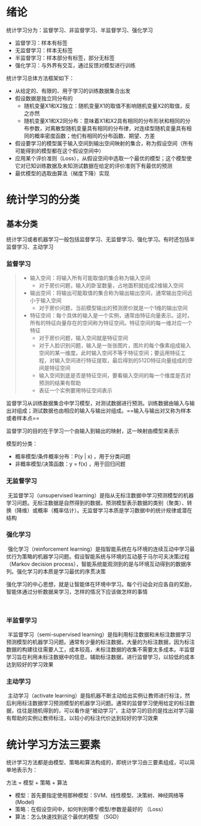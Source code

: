  # 绪论

统计学习分为：监督学习、非监督学习、半监督学习、强化学习

- 监督学习：样本有标签
- 无监督学习：样本无标签
- 半监督学习：样本部分有标签，部分无标签
- 强化学习：与外界有交互，通过反馈对模型进行训练



统计学习总体方法框架如下：

- 从给定的、有限的、用于学习的训练数据集合出发
- 假设数据是独立同分布的
  - 随机变量X1和X2独立：随机变量X1的取值不影响随机变量X2的取值，反之亦然
  - 随机变量X1和X2同分布：意味着X1和X2具有相同的分布形状和相同的分布参数，对离散型随机变量具有相同的分布律，对连续型随机变量具有相同的概率密度函数；他们有相同的分布函数、期望、方差
- 假设要学习的模型属于输入空间到输出空间映射的集合，称为假设空间（所有可能得到的模型都在这个假设空间中）
- 应用某个评价准则（Loss），从假设空间中选取一个最优的模型；这个模型使它对已知训练数据及未知测试数据在给定的评价准则下有最优的预测
- 最优模型的选取由算法（梯度下降）实现



# 统计学习的分类

## 基本分类

统计学习或者机器学习一般包括监督学习、无监督学习、强化学习。有时还包括半监督学习、主动学习



### 监督学习

> - 输入空间：将输入所有可能取值的集合称为输入空间
>   - 对于房价问题，输入的卧室数量，占地面积就组成2维输入空间
> - 输出空间：将输出可能取值的集合称为输出输出空间，通常输出空间远小于输入空间
>   - 对于房价问题，当前模型输出的预测房价就是一个1维的输出空间
> - 特征空间：每个具体的输入是一个实例，通常由特征向量表示。这时，所有的特征向量存在的空间称为特征空间。特征空间的每一维对应一个特征
>   - 对于房价问题，输入空间就是特征空间
>   - 对于人脸识别问题，输入是一张张图片，图片的每个像素组成输入空间的某一维度。此时输入空间不等于特征空间；要运用特征工程，对输入空间进行特征提取，最后得到的512D特征向量组成的空间是特征空间
>   - 输入空间到底是否是特征空间，要看输入空间的每一个维度是否对预测的结果有帮助
>   - 表征一个实例要用特征空间表示

​		监督学习从训练数据集合中学习模型，对测试数据进行预测。训练数据由输入与输出对组成；测试数据也由相应的输入与输出对组成。==输入与输出对又称为样本或者样本点==

监督学习的目的在于学习一个由输入到输出的映射，这一映射由模型来表示

模型的分类：

- 概率模型/条件概率分布：P(y | x)       ，用于分类问题
- 非概率模型/决策函数：y = f(x)         ，用于回归问题





### 无监督学习

​		无监督学习（unsupervised learning）是指从无标注数据中学习预测模型的机器学习问题。无标注数据是自然得到的数据，预测模型表示数据的类别（聚类）、转换（降维）或概率（概率估计）。无监督学习本质是学习数据中的统计规律或潜在结构



### 强化学习

​		强化学习（reinforcement learning）是指智能系统在与环境的连续互动中学习最优行为策略的机器学习问题。假设智能系统与环境的互动基于马尔可夫决策过程（Markov decision process），智能系统能观测到的是与环境互动得到的数据序列。强化学习的本质是学习最优的序贯决策

​		强化学习的中心思想，就是让智能体在环境中学习。每个行动会对应各自的奖励，智能体通过分析数据来学习，怎样的情况下应该做怎样的事情

​	

### 半监督学习

​		半监督学习（semi-supervised learning）是指利用标注数据和未标注数据学习预测模型的机器学习问题。通常有少量的标注数据，大量的为标注数据，因为标注数据的构建往往需要人工，成本较高，未标注数据的收集不需要太多成本。半监督学习旨在利用未标注数据中的信息，辅助标注数据，进行监督学习，以较低的成本达到较好的学习效果



### 主动学习

​		主动学习（activate learning）是指机器不断主动给出实例让教师进行标注，然后利用标注数据学习预测模型的机器学习问题。通常的监督学习使用给定的标注数据，往往是随机得到的，可以看作是“被动学习”，主动学习的目的是找出对学习最有帮助的实例让教师标注，以较小的标注代价达到较好的学习效果



# 统计学习方法三要素

​		统计学习方法都是由模型、策略和算法构成的，即统计学习由三要素组成，可以简单地表示为：

方法 = 模型 + 策略 + 算法

- 模型：首先要指定使用那种模型：SVM、线性模型、决策树、神经网络等  (Model)
- 策略：在假设空间中，如何判别哪个模型/参数是最好的  （Loss）
- 算法：怎么快速找到这个最优的模型 （SGD）


















































































































































